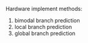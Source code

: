 Hardware implement methods:
1. bimodal branch prediction
2. local branch prediction
3. global branch prediction





